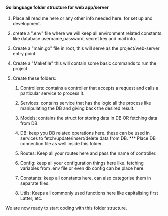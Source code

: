 #### Go language folder structure for web app/server ####

1. Place all read me here or any other info needed here. for set up and development.

2. create a ".env" file where we will keep all environment related constants. like database username,password, secret key  and mail info.

3. Create a "main.go" file in root, this will serve as the project/web-server entry point.

4. Create a "Makefile" this will contain some basic commands to run the project.

5. Create these folders:
   1. Controllers: contains a controller that accepts a request and calls a particular service to process it.

   2. Services: contains service that has the logic all the process like manipulating the DB and giving back the desired result.

   3. Models: contains the struct for storing data in DB OR fetching data from DB.

   4. DB: keep you DB related operations here. these can be used in services to fetch/update/insert/delete data from DB.
         *** Place DB connection file as well inside this folder.
   
   5. Routes: Keep all your routes here and pass the name of controller.

   6. Config: keep all your configuration things here like. fetching variables from .env file or even db config can be place here.

   7. Constants: keep all constants here, can also categorise them in separate files.

   8. Utils: Keeps all commonly used functions here like capitalising first Latter, etc.

We are now ready to start coding with this folder structure.